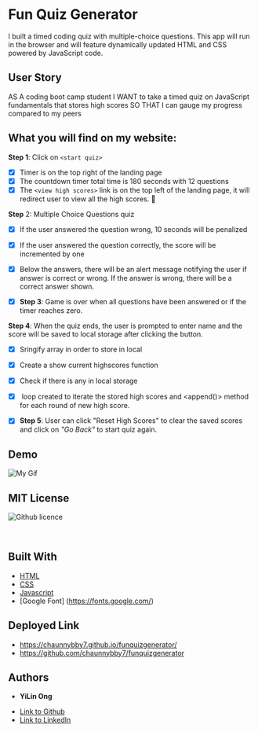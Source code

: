 # Fun Quiz Generator

I built a timed coding quiz with multiple-choice questions. This app will run in the browser and will feature dynamically updated HTML and CSS powered by JavaScript code. 


## User Story

AS A coding boot camp student
I WANT to take a timed quiz on JavaScript fundamentals that stores high scores
SO THAT I can gauge my progress compared to my peers



## What you will find on my website:

__Step 1__: Click on `<start quiz>`
- [x] Timer is on the top right of the landing page
- [x] The countdown timer total time is 180 seconds with 12 questions
- [x] The `<view high scores>` link is on the top left of the landing page, it will redirect user to view all the high scores.  :tada:

**Step** 2: Multiple Choice Questions quiz 
- [x] If the user answered the question wrong, 10 seconds will be penalized
- [x] If the user answered the question correctly, the score will be incremented by one
- [x] Below the answers, there will be an alert message notifying the user if answer is correct or wrong. If the answer is wrong, there will be a correct answer shown. 

- [x] **Step 3**: Game is over when all questions have been answered or if the timer reaches zero. 

**Step 4**: When the quiz ends, the user is prompted to enter name and the score will be saved to local storage after clicking the <Submit> button. 
- [x]  Sringify array in order to store in local
- [x] Create a show current highscores function
- [x] Check if there is any in local storage
- [x] <for> loop created to iterate the stored high scores and <append()> method for each round of new high score.  

- [x] **Step 5**: User can click "Reset High Scores" to clear the saved scores and click on <em>"Go Back"</em> to start quiz again. 



 

## Demo


![My Gif](https://media.giphy.com/media/l93HbL14fFyuWhMBni/giphy.gif)



## MIT License 
![Github licence](http://img.shields.io/badge/license-MIT-blue.svg)

<BR>



## Built With

* [HTML](https://developer.mozilla.org/en-US/docs/Web/HTML)
* [CSS](https://developer.mozilla.org/en-US/docs/Web/CSS)
* [Javascript](https://developer.mozilla.org/en-US/docs/Web/JavaScript)
* [Google Font] (https://fonts.google.com/)

## Deployed Link

* https://chaunnybby7.github.io/funquizgenerator/
* https://github.com/chaunnybby7/funquizgenerator

## Authors

* **YiLin Ong** 

- [Link to Github](https://github.com/chaunnybby7)
- [Link to LinkedIn](https://www.linkedin.com/in/chauntelleong)


